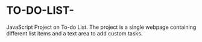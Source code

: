 # TO-DO-LIST-
JavaScript Project on To-do List. The project is a single webpage containing different list items and a text area to add custom tasks.
